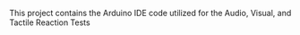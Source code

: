 This project contains the Arduino IDE code utilized for the Audio, Visual, and Tactile Reaction Tests

